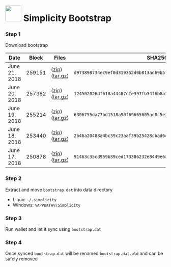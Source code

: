 # <img src="https://i.imgur.com/EVMMO6N.jpg" width="50"> Simplicity Bootstrap

### Step 1
Download bootstrap

| Date  | Block | Files | SHA256 |
| --- | --- | --- | --- |
| June 21, 2018 | 259151 | ([zip](https://transfer.sh/T0czk/bootstrap.zip)) ([tar.gz](https://transfer.sh/4TW94/bootstrap.tar.gz)) | `d973898734ec9ef0d319352d0b813ad69b5f3724ca095964440dd34e4416baf1` |
| June 20, 2018 | 257382 | ([zip](https://transfer.sh/WSS2p/bootstrap.zip)) ([tar.gz](https://transfer.sh/11dJM/bootstrap.tar.gz)) | `124502026df618a44487cfe397fb34f6b8a21eeb0325d4716bf0a457a084a8c9` |
| June 19, 2018 | 255214 | ([zip](https://transfer.sh/PU5MJ/bootstrap.zip)) ([tar.gz](https://transfer.sh/2AfEz/bootstrap.tar.gz)) | `6306755da77bd1518a90f69665605ac8c5e24d987c6339859cf6c8cc71ddd2a7` |
| June 18, 2018 | 253440 | ([zip](https://transfer.sh/j4KdX/bootstrap.zip)) ([tar.gz](https://transfer.sh/Ry3oq/bootstrap.tar.gz)) | `2b46a20488a4bc39c23aaf39b25428cbad6d0e5912d54704f120fce8b7efe969` |
| June 17, 2018 | 250878 | ([zip](https://transfer.sh/sHc7W/bootstrap.zip)) ([tar.gz](https://transfer.sh/UWJ1r/bootstrap.tar.gz)) | `91463c35cd959b39ced173386232e8449e68ffbd9cd9d7239e037fec3e812aaa` |

### Step 2
Extract and move `bootstrap.dat` into data directory

* Linux: `~/.simplicity`
* Windows: `%APPDATA%\Simplicity`

### Step 3
Run wallet and let it sync using `bootstrap.dat`

### Step 4
Once synced `bootstrap.dat` will be renamed `bootstrap.dat.old` and can be safely removed
